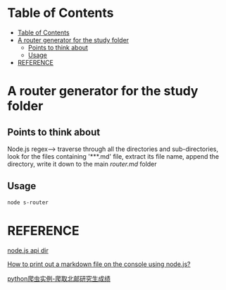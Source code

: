 # Table of Contents
- [Table of Contents](#table-of-contents)
- [A router generator for the study folder](#a-router-generator-for-the-study-folder)
  - [Points to think about](#points-to-think-about)
  - [Usage](#usage)
- [REFERENCE](#reference)

# A router generator for the study folder

## Points to think about
Node.js   regex--> traverse through all the directories and sub-directories, look for the files containing '***.md' file, extract its file name, append the directory, write it down to the main *router.md* folder

## Usage
```bash
node s-router
```


# REFERENCE
[node.js api dir](https://nodejs.org/api/fs.html#fs_class_fs_dir)

[How to print out a markdown file on the console using node.js?](https://stackoverflow.com/questions/6110953/how-to-print-out-a-markdown-file-on-the-console-using-node-js)

[python爬虫实例-爬取北邮研究生成绩](https://blog.csdn.net/zq602316498/article/details/37834103)